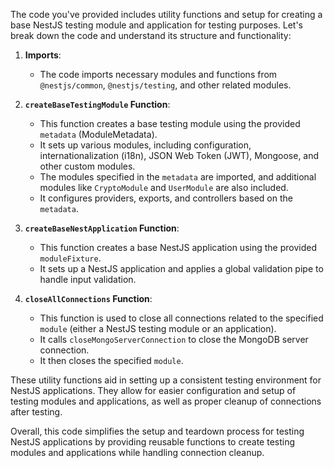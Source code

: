 The code you've provided includes utility functions and setup for creating a base NestJS testing module and application for testing purposes. Let's break down the code and understand its structure and functionality:

1. **Imports**:
   - The code imports necessary modules and functions from `@nestjs/common`, `@nestjs/testing`, and other related modules.

2. **`createBaseTestingModule` Function**:
   - This function creates a base testing module using the provided `metadata` (ModuleMetadata).
   - It sets up various modules, including configuration, internationalization (i18n), JSON Web Token (JWT), Mongoose, and other custom modules.
   - The modules specified in the `metadata` are imported, and additional modules like `CryptoModule` and `UserModule` are also included.
   - It configures providers, exports, and controllers based on the `metadata`.

3. **`createBaseNestApplication` Function**:
   - This function creates a base NestJS application using the provided `moduleFixture`.
   - It sets up a NestJS application and applies a global validation pipe to handle input validation.

4. **`closeAllConnections` Function**:
   - This function is used to close all connections related to the specified `module` (either a NestJS testing module or an application).
   - It calls `closeMongoServerConnection` to close the MongoDB server connection.
   - It then closes the specified `module`.

These utility functions aid in setting up a consistent testing environment for NestJS applications. They allow for easier configuration and setup of testing modules and applications, as well as proper cleanup of connections after testing.

Overall, this code simplifies the setup and teardown process for testing NestJS applications by providing reusable functions to create testing modules and applications while handling connection cleanup.
